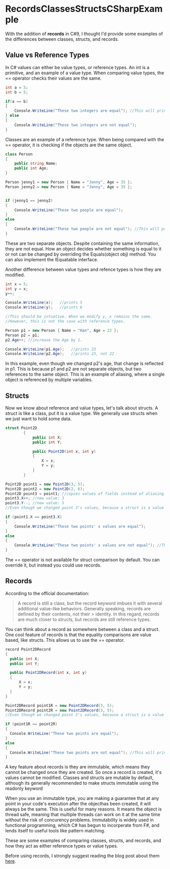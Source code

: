 # RecordsClassesStructsCSharpExample

With the addition of **records** in C#9, I thought I'd provide some examples of the differences between classes, structs, and records. 

## Value vs Reference Types

In C# values can either be value types, or reference types. An int is a primitive, and an example of a value type. When comparing value types, the == operator checks their values are the same. 
```csharp
int a = 5;
int b = 5;

if(a == b)
{
    Console.WriteLine("These two integers are equal"); //This will print <---------
} else
{
    Console.WriteLine("These two integers are not equal");
}
```

Classes are an example of a reference type. When being compared with the == operator, it is checking if the objects are the same object.
```csharp
class Person
{
    public string Name;
    public int Age;
}
```
```csharp
Person jenny1 = new Person { Name = "Jenny", Age = 35 };
Person jenny2 = new Person { Name = "Jenny", Age = 35 };


if (jenny1 == jenny2)
{
    Console.WriteLine("These two people are equal"); 
}
else
{
    Console.WriteLine("These two people are not equal"); //This will print <---------
}
```
These are two separate objects. Despite containing the same information, they are not equal. How an object decides whether something is equal to it or not can be changed by overriding the Equals(object obj) method. You can also implement the IEquatable<T> interface. 
  
Another difference between value types and refence types is how they are modified. 
```csharp
int x = 5;
int y = x;
y++;

Console.WriteLine(x);   //prints 5
Console.WriteLine(y);   //prints 6

//This should be intuative. When we modify y, x remains the same. 
//However, this is not the case with reference types. 

Person p1 = new Person { Name = "Han", Age = 22 };
Person p2 = p1;
p2.Age++; //increase the Age by 1.

Console.WriteLine(p1.Age);   //prints 23
Console.WriteLine(p2.Age);   //prints 23, not 22
```
  
In this example, even though we changed p2's age, that change is reflected in p1. This is because p1 and p2 are not separate objects, but two references to the same object. This is an example of aliasing, where a single object is referenced by multiple variables. 
  
## Structs
Now we know about reference and value types, let's talk about structs. A struct is like a class, put it is a value type. We generally use structs when we just want to hold some data. 
  
```csharp
struct Point2D
        {
            public int X;
            public int Y;

            public Point2D(int x, int y)
            {
                X = x;
                Y = y;
            }
        }
```
  
```csharp
Point2D point1 = new Point2D(3, 5);
Point2D point2 = new Point2D(2, 6);
Point2D point3 = point1; //copies values of fields instead of aliasing.
point3.X++; //new value: 3
point3.Y--; //new value: 5
//Even though we changed point 3's values, because a struct is a value type, we have not modified point 1. 

if (point1.X == point3.X) 
{
    Console.WriteLine("These two points' x values are equal"); 
}
else
{
    Console.WriteLine("These two points' x values are not equal"); //This will print <---------
}
```
The == operator is not available for struct comparison by default. You can override it, but instead you could use records.

## Records                                                                                          
According to the official documentation:
            
> A record is still a class, but the record keyword imbues it with several additional value-like behaviors. Generally speaking, records are defined by their contents, not their > identity. In this regard, records are much closer to structs, but records are still reference types.
                                                                                                         
You can think about a record as somewhere between a class and a struct. One cool feature of records is that the equality comparisons are value based, like structs. This allows us to use the == operator. 
  

  ```csharp
record Point2DRecord
{
    public int X;
    public int Y;

    public Point2DRecord(int x, int y)
    {
        X = x;
        Y = y;
    }
}
```
  ```csharp
Point2DRecord point1R = new Point2DRecord(3, 5);
Point2DRecord point2R = new Point2DRecord(3, 5);
//Even though we changed point 3's values, because a struct is a value type, we have not modified point 1. 

if (point1R == point2R)
{
    Console.WriteLine("These two points are equal");
}
else
{
    Console.WriteLine("These two points are not equal"); //This will print <---------
}
```
A key feature about records is they are immutable, which means they cannot be changed once they are created. So once a record is created, it's values cannot be modified. Classes and structs are mutable by default, although its generally recommended to make structs immutable using the readonly keyword

When you use an immutable type, you are making a guarantee that at any point in your code's execution after the objecthas been created, it will always be the same. This is useful for many reasons. It means the object is thread safe, meaning that multiple threads can work on it at the same time without the risk of concurency problems. Immutability is widely used in functional programming, which C# has begun to incorperate from F#, and lends itself to useful tools like pattern matching.   
                                 
These are some examples of comparing classes, structs, and records, and how they act as either reference types or value types. 
                                                                                      
Before using records, I strongly suggest reading the blog post about them [here](https://devblogs.microsoft.com/dotnet/c-9-0-on-the-record/). 
